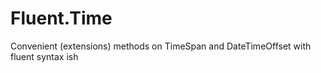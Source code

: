 Fluent.Time
===========

Convenient (extensions) methods on TimeSpan and DateTimeOffset with fluent syntax ish
